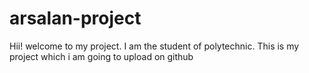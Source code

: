 # arsalan-project
Hii! welcome to my project.
I am the student of polytechnic.
This is my project which i am going to upload on github

